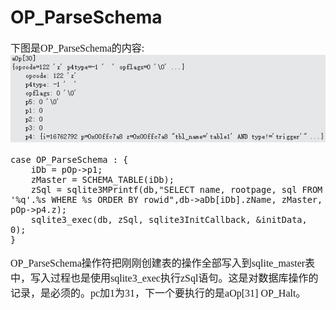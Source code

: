 # OP_ParseSchema  
<font face="微软雅黑" size="3px">

下图是OP_ParseSchema的内容:  
![]( 4-5-34.jpg)
```
case OP_ParseSchema : {
	iDb = pOp->p1;
	zMaster = SCHEMA_TABLE(iDb);
	zSql = sqlite3MPrintf(db,"SELECT name, rootpage, sql FROM '%q'.%s WHERE %s ORDER BY rowid",db->aDb[iDb].zName, zMaster, pOp->p4.z);
	sqlite3_exec(db, zSql, sqlite3InitCallback, &initData, 0);
}	
```
OP_ParseSchema操作符把刚刚创建表的操作全部写入到sqlite_master表中，写入过程也是使用sqlite3_exec执行zSql语句。这是对数据库操作的记录，是必须的。pc加1为31，下一个要执行的是aOp[31] OP_Halt。
